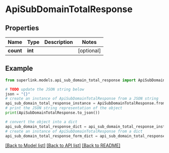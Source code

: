 # ApiSubDomainTotalResponse


## Properties

Name | Type | Description | Notes
------------ | ------------- | ------------- | -------------
**count** | **int** |  | [optional] 

## Example

```python
from superlink.models.api_sub_domain_total_response import ApiSubDomainTotalResponse

# TODO update the JSON string below
json = "{}"
# create an instance of ApiSubDomainTotalResponse from a JSON string
api_sub_domain_total_response_instance = ApiSubDomainTotalResponse.from_json(json)
# print the JSON string representation of the object
print(ApiSubDomainTotalResponse.to_json())

# convert the object into a dict
api_sub_domain_total_response_dict = api_sub_domain_total_response_instance.to_dict()
# create an instance of ApiSubDomainTotalResponse from a dict
api_sub_domain_total_response_form_dict = api_sub_domain_total_response.from_dict(api_sub_domain_total_response_dict)
```
[[Back to Model list]](../README.md#documentation-for-models) [[Back to API list]](../README.md#documentation-for-api-endpoints) [[Back to README]](../README.md)


